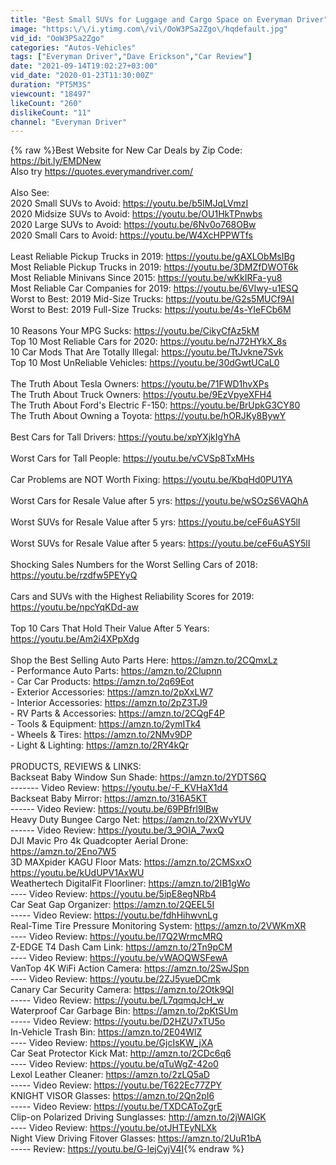```yaml
---
title: "Best Small SUVs for Luggage and Cargo Space on Everyman Driver"
image: "https:\/\/i.ytimg.com\/vi\/OoW3PSa2Zgo\/hqdefault.jpg"
vid_id: "OoW3PSa2Zgo"
categories: "Autos-Vehicles"
tags: ["Everyman Driver","Dave Erickson","Car Review"]
date: "2021-09-14T19:02:27+03:00"
vid_date: "2020-01-23T11:30:00Z"
duration: "PT5M3S"
viewcount: "18497"
likeCount: "260"
dislikeCount: "11"
channel: "Everyman Driver"
---
```

{% raw %}Best Website for New Car Deals by Zip Code: <a rel="nofollow" target="blank" href="https://bit.ly/EMDNew">https://bit.ly/EMDNew</a><br />Also try <a rel="nofollow" target="blank" href="https://quotes.everymandriver.com/">https://quotes.everymandriver.com/</a><br /><br />Also See:<br />2020 Small SUVs to Avoid: <a rel="nofollow" target="blank" href="https://youtu.be/b5IMJqLVmzI">https://youtu.be/b5IMJqLVmzI</a><br />2020 Midsize SUVs to Avoid: <a rel="nofollow" target="blank" href="https://youtu.be/OU1HkTPnwbs">https://youtu.be/OU1HkTPnwbs</a><br />2020 Large SUVs to Avoid: <a rel="nofollow" target="blank" href="https://youtu.be/6Nv0o768OBw">https://youtu.be/6Nv0o768OBw</a><br />2020 Small Cars to Avoid: <a rel="nofollow" target="blank" href="https://youtu.be/W4XcHPPWTfs">https://youtu.be/W4XcHPPWTfs</a><br /><br />Least Reliable Pickup Trucks in 2019:  <a rel="nofollow" target="blank" href="https://youtu.be/gAXLObMsIBg">https://youtu.be/gAXLObMsIBg</a><br />Most Reliable Pickup Trucks in 2019: <a rel="nofollow" target="blank" href="https://youtu.be/3DMZfDWOT6k">https://youtu.be/3DMZfDWOT6k</a><br />Most Reliable Minivans Since 2015: <a rel="nofollow" target="blank" href="https://youtu.be/wKkIRFa-yu8">https://youtu.be/wKkIRFa-yu8</a><br />Most Reliable Car Companies for 2019: <a rel="nofollow" target="blank" href="https://youtu.be/6VIwy-u1ESQ">https://youtu.be/6VIwy-u1ESQ</a><br />Worst to Best: 2019 Mid-Size Trucks: <a rel="nofollow" target="blank" href="https://youtu.be/G2s5MUCf9AI">https://youtu.be/G2s5MUCf9AI</a><br />Worst to Best: 2019 Full-Size Trucks: <a rel="nofollow" target="blank" href="https://youtu.be/4s-YIeFCb6M">https://youtu.be/4s-YIeFCb6M</a><br /><br />10 Reasons Your MPG Sucks: <a rel="nofollow" target="blank" href="https://youtu.be/CikyCfAz5kM">https://youtu.be/CikyCfAz5kM</a><br />Top 10 Most Reliable Cars for 2020: <a rel="nofollow" target="blank" href="https://youtu.be/nJ72HYkX_8s">https://youtu.be/nJ72HYkX_8s</a><br />10 Car Mods That Are Totally Illegal: <a rel="nofollow" target="blank" href="https://youtu.be/TtJvkne7Svk">https://youtu.be/TtJvkne7Svk</a><br />Top 10 Most UnReliable Vehicles: <a rel="nofollow" target="blank" href="https://youtu.be/30dGwtUCaL0">https://youtu.be/30dGwtUCaL0</a><br /><br />The Truth About Tesla Owners: <a rel="nofollow" target="blank" href="https://youtu.be/71FWD1hvXPs">https://youtu.be/71FWD1hvXPs</a><br />The Truth About Truck Owners: <a rel="nofollow" target="blank" href="https://youtu.be/9EzVpyeXFH4">https://youtu.be/9EzVpyeXFH4</a><br />The Truth About Ford's Electric F-150: <a rel="nofollow" target="blank" href="https://youtu.be/BrUpkG3CY80">https://youtu.be/BrUpkG3CY80</a><br />The Truth About Owning a Toyota: <a rel="nofollow" target="blank" href="https://youtu.be/hORJKy8BywY">https://youtu.be/hORJKy8BywY</a><br /><br />Best Cars for Tall Drivers: <a rel="nofollow" target="blank" href="https://youtu.be/xpYXjkIgYhA">https://youtu.be/xpYXjkIgYhA</a><br /><br />Worst Cars for Tall People: <a rel="nofollow" target="blank" href="https://youtu.be/vCVSp8TxMHs">https://youtu.be/vCVSp8TxMHs</a><br /><br />Car Problems are NOT Worth Fixing: <a rel="nofollow" target="blank" href="https://youtu.be/KbqHd0PU1YA">https://youtu.be/KbqHd0PU1YA</a><br /><br />Worst Cars for Resale Value after 5 yrs: <a rel="nofollow" target="blank" href="https://youtu.be/wSOzS6VAQhA">https://youtu.be/wSOzS6VAQhA</a><br /><br />Worst SUVs for Resale Value after 5 yrs: <a rel="nofollow" target="blank" href="https://youtu.be/ceF6uASY5lI">https://youtu.be/ceF6uASY5lI</a><br /><br />Worst SUVs for Resale Value after 5 years: <a rel="nofollow" target="blank" href="https://youtu.be/ceF6uASY5lI">https://youtu.be/ceF6uASY5lI</a><br /><br />Shocking Sales Numbers for the Worst Selling Cars of 2018: <a rel="nofollow" target="blank" href="https://youtu.be/rzdfw5PEYyQ">https://youtu.be/rzdfw5PEYyQ</a><br /><br />Cars and SUVs with the Highest Reliability Scores for 2019:<br /><a rel="nofollow" target="blank" href="https://youtu.be/npcYqKDd-aw">https://youtu.be/npcYqKDd-aw</a><br /><br />Top 10 Cars That Hold Their Value After 5 Years: <a rel="nofollow" target="blank" href="https://youtu.be/Am2i4XPpXdg">https://youtu.be/Am2i4XPpXdg</a><br /><br />Shop the Best Selling Auto Parts Here: <a rel="nofollow" target="blank" href="https://amzn.to/2CQmxLz">https://amzn.to/2CQmxLz</a> <br />- Performance Auto Parts: <a rel="nofollow" target="blank" href="https://amzn.to/2Clupnn">https://amzn.to/2Clupnn</a><br />- Car Car Products: <a rel="nofollow" target="blank" href="https://amzn.to/2q69Eot">https://amzn.to/2q69Eot</a><br />- Exterior Accessories: <a rel="nofollow" target="blank" href="https://amzn.to/2pXxLW7">https://amzn.to/2pXxLW7</a><br />- Interior Accessories: <a rel="nofollow" target="blank" href="https://amzn.to/2pZ3TJ9">https://amzn.to/2pZ3TJ9</a><br />- RV Parts &amp; Accessories: <a rel="nofollow" target="blank" href="https://amzn.to/2CQgF4P">https://amzn.to/2CQgF4P</a><br />- Tools &amp; Equipment: <a rel="nofollow" target="blank" href="https://amzn.to/2ymITk4">https://amzn.to/2ymITk4</a><br />- Wheels &amp; Tires: <a rel="nofollow" target="blank" href="https://amzn.to/2NMv9DP">https://amzn.to/2NMv9DP</a><br />- Light &amp; Lighting: <a rel="nofollow" target="blank" href="https://amzn.to/2RY4kQr">https://amzn.to/2RY4kQr</a><br /><br />PRODUCTS, REVIEWS &amp; LINKS:<br />Backseat Baby Window Sun Shade: <a rel="nofollow" target="blank" href="https://amzn.to/2YDTS6Q">https://amzn.to/2YDTS6Q</a><br />------- Video Review: <a rel="nofollow" target="blank" href="https://youtu.be/-F_KVHaX1d4">https://youtu.be/-F_KVHaX1d4</a><br />Backseat Baby Mirror: <a rel="nofollow" target="blank" href="https://amzn.to/316A5KT">https://amzn.to/316A5KT</a><br />------ Video Review: <a rel="nofollow" target="blank" href="https://youtu.be/69PBfrl9lBw">https://youtu.be/69PBfrl9lBw</a><br />Heavy Duty Bungee Cargo Net: <a rel="nofollow" target="blank" href="https://amzn.to/2XWvYUV">https://amzn.to/2XWvYUV</a><br />------ Video Review: <a rel="nofollow" target="blank" href="https://youtu.be/3_9OIA_7wxQ">https://youtu.be/3_9OIA_7wxQ</a><br />DJI Mavic Pro 4k Quadcopter Aerial Drone:<br /><a rel="nofollow" target="blank" href="https://amzn.to/2Eno7W5">https://amzn.to/2Eno7W5</a><br />3D MAXpider KAGU Floor Mats: <a rel="nofollow" target="blank" href="https://amzn.to/2CMSxxO">https://amzn.to/2CMSxxO</a> <br /><a rel="nofollow" target="blank" href="https://youtu.be/kUdUPV1AxWU">https://youtu.be/kUdUPV1AxWU</a><br />Weathertech DigitalFit Floorliner: <a rel="nofollow" target="blank" href="https://amzn.to/2IB1gWo">https://amzn.to/2IB1gWo</a><br />---- Video Review: <a rel="nofollow" target="blank" href="https://youtu.be/5ipE8egNRb4">https://youtu.be/5ipE8egNRb4</a> <br />Car Seat Gap Organizer: <a rel="nofollow" target="blank" href="https://amzn.to/2QEEL5I">https://amzn.to/2QEEL5I</a><br />----- Video Review: <a rel="nofollow" target="blank" href="https://youtu.be/fdhHihwvnLg">https://youtu.be/fdhHihwvnLg</a><br />Real-Time Tire Pressure Monitoring System: <a rel="nofollow" target="blank" href="https://amzn.to/2VWKmXR">https://amzn.to/2VWKmXR</a><br />---- Video Review: <a rel="nofollow" target="blank" href="https://youtu.be/l7Q2WrmcMRQ">https://youtu.be/l7Q2WrmcMRQ</a><br />Z-EDGE T4 Dash Cam Link:  <a rel="nofollow" target="blank" href="https://amzn.to/2Tn9pCM">https://amzn.to/2Tn9pCM</a> <br />---- Video Review: <a rel="nofollow" target="blank" href="https://youtu.be/vWAOQWSFewA">https://youtu.be/vWAOQWSFewA</a><br />VanTop 4K WiFi Action Camera: <a rel="nofollow" target="blank" href="https://amzn.to/2SwJSpn">https://amzn.to/2SwJSpn</a><br />---- Video Review: <a rel="nofollow" target="blank" href="https://youtu.be/2ZJ5yueDCmk">https://youtu.be/2ZJ5yueDCmk</a><br />Canary Car Security Camera:  <a rel="nofollow" target="blank" href="https://amzn.to/2Otk9Ql">https://amzn.to/2Otk9Ql</a><br />----- Video Review: <a rel="nofollow" target="blank" href="https://youtu.be/L7qqmqJcH_w">https://youtu.be/L7qqmqJcH_w</a><br />Waterproof Car Garbage Bin: <a rel="nofollow" target="blank" href="https://amzn.to/2pKtSUm">https://amzn.to/2pKtSUm</a><br />----- Video Review: <a rel="nofollow" target="blank" href="https://youtu.be/D2HZU7xTU5o">https://youtu.be/D2HZU7xTU5o</a><br />In-Vehicle Trash Bin: <a rel="nofollow" target="blank" href="https://amzn.to/2E04WlZ">https://amzn.to/2E04WlZ</a> <br />---- Video Review: <a rel="nofollow" target="blank" href="https://youtu.be/GjcIsKW_jXA">https://youtu.be/GjcIsKW_jXA</a><br />Car Seat Protector Kick Mat: <a rel="nofollow" target="blank" href="http://amzn.to/2CDc6q6">http://amzn.to/2CDc6q6</a><br />---- Video Review: <a rel="nofollow" target="blank" href="https://youtu.be/qTuWgZ-42o0">https://youtu.be/qTuWgZ-42o0</a><br />Lexol Leather Cleaner: <a rel="nofollow" target="blank" href="https://amzn.to/2zLQ5aD">https://amzn.to/2zLQ5aD</a><br />----- Video Review: <a rel="nofollow" target="blank" href="https://youtu.be/T622Ec77ZPY">https://youtu.be/T622Ec77ZPY</a><br />KNIGHT VISOR Glasses: <a rel="nofollow" target="blank" href="https://amzn.to/2Qn2pI6">https://amzn.to/2Qn2pI6</a><br />----- Video Review: <a rel="nofollow" target="blank" href="https://youtu.be/TXDCAToZgrE">https://youtu.be/TXDCAToZgrE</a><br />Clip-on Polarized Driving Sunglasses: <a rel="nofollow" target="blank" href="http://amzn.to/2jWAlGK">http://amzn.to/2jWAlGK</a><br />---- Video Review: <a rel="nofollow" target="blank" href="https://youtu.be/otJHTEyNLXk">https://youtu.be/otJHTEyNLXk</a><br />Night View Driving Fitover Glasses: <a rel="nofollow" target="blank" href="https://amzn.to/2UuR1bA">https://amzn.to/2UuR1bA</a><br />----- Review: <a rel="nofollow" target="blank" href="https://youtu.be/G-lejCyjV4I">https://youtu.be/G-lejCyjV4I</a>{% endraw %}
